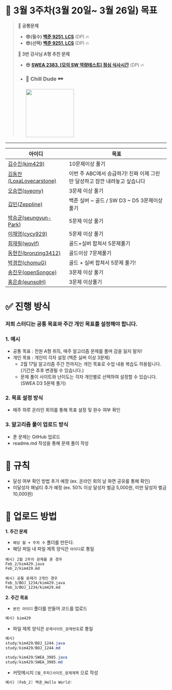 # 🎯 3월 3주차(3월 20일~ 3월 26일) 목표
> **📝 공통문제**  
> - **😎(필수) [백준 9251. LCS](https://www.acmicpc.net/problem/9251)** (DP) 🔥
> - **😎(선택) [백준 9251. LCS](https://www.acmicpc.net/problem/9252)** (DP) 🔥
>
> **📝 3반 강사님 A형 추천 문제** 
> - **😎 [SWEA 2383. [모의 SW 역량테스트] 점심 식사시간](https://swexpertacademy.com/main/code/problem/problemDetail.do?contestProbId=AV5-BEE6AK0DFAVl&)** (DP) 🔥 
> - ### **🌟 Chill Dude 🕶️**  <p float="left"><img src="https://media.tenor.com/1YXq17YXn98AAAAC/chill-dude-chill.gif" width="150" /></p>
---

|         **아이디** |                          **목표** |
| --- | --- |
| [김수진(kim429)](https://github.com/kim429) | 10문제이상 풀기 |
| [김동찬(LoxaLovecarstone)](https://github.com/LoxaLovecarstone) | 이번 주 ABC에서 승급하기! 진짜 이제 그린만 달성하고 잠깐 내려놓고 싶습니다 |
| [오승연(syeony)](https://github.com/syeony) | 3문제 이상 풀기 |
| [김민(ZeppIine)](https://github.com/ZeppIine) | 백준 실버 ~ 골드 / SW D3 ~ D5 3문제이상 풀기 |
| [박승균(seungyun-Park)](https://github.com/seungyun-Park) | 5문제 이상 풀기 |
| [이채영(cycy929)](https://github.com/cycy929) | 5문제 이상 풀기 |
| [최재필(wovlf)](https://github.com/wovlf) | 골드+실버 합쳐서 5문제풀기 |
| [동현진(bronzing3412)](https://github.com/bronzing3412) | 골드이상 7문제풀기 |
| [박경찬(chomuG)](https://github.com/chomuG) | 골드 + 실버 합쳐서 5문제 풀기! |
| [송진우(openSongce)](https://github.com/openSongce) | 3문제 이상 풀기 |
| [홍은솔(eunsolH)](https://github.com/eunsolH) | 3문제 이상풀기 |

# ✅ 진행 방식

### 저희 스터디는 **공통 목표**와 주간 **개인 목표**를 설정해야 합니다.

### 1. 예시

- 공통 목표 : 전원 A형 취득, 매주 알고리즘 문제를 풀며 감을 잃지 말자!
- 개인 목표 : 개인이 각자 설정 (백준 실버 이상 3문제)
    - 2월 17일 알고리즘 주간 전까지는 개인 목표로 수업 내용 복습도 허용됩니다. (기간은 추후 변경될 수 있습니다.)
    - 문제 풀이 사이트와 난이도는 각자 개인별로 선택하여 설정할 수 있습니다. (SWEA D3 5문제 풀기)

### 2. 목표 설정 방식

- 매주 하루 온라인 회의를 통해 목표 설정 및 완수 여부 확인

### 3. 알고리즘 풀이 업로드 방식

- 푼 문제는 GitHub 업로드
- readme.md 작성을 통해 문제 풀이 작성

# 💸 규칙

- 달성 여부 확인 방법 추가 예정 (ex. 온라인 회의 날 화면 공유를 통해 확인)
- 미달성자 패널티 추가 예정 (ex. 50% 이상 달성자 벌금 5,000원, 미만 달성자 벌금 10,000원)

# **📂 업로드 방법**

**1. 주간 문제**

- `해당 월 + 주차 수` 폴더를 만든다.
- 해당 파일 내 파일 제목 양식은 `아이디`로 통일

```
예시) 2월 2주차 문제를 푼 경우
Feb_2/kim429.java
Feb_2/kim429.md

예시) 공통 문제가 2개인 경우
Feb_3/BOJ_1234/kim429.java
Feb_3/BOJ_1234/kim429.md
```

**2. 주간 목표**

- `본인 아이디` 폴더를 만들어 코드를 업로드

```java
예시) kim429
```

- 파일 제목 양식은 `문제사이트_문제번호`로 통일

```java
예시)
study/kim429/BOJ_1244.java
study/kim429/BOJ_1244.md

study/kim429/SWEA_3985.java
study/kim429/SWEA_3985.md

```

- 커밋메시지 `[월_주차]사이트_문제제목` 으로 작성

```java
예시) [Feb_2] 백준_Hello World!
```
